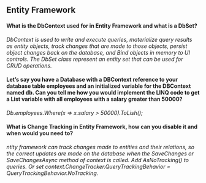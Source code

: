 ## Entity Framework

#### What is the DbContext used for in Entity Framework and what is a DbSet? 
_DbContext is used to write and execute queries, materialize query results as entity objects, track changes that are made to those objects, persist object changes back on the database, and Bind objects in memory to UI controls. The DbSet class represent an entity set that can be used for CRUD operations._

#### Let’s say you have a Database with a DBContext reference to your database table employees and an initialized variable for the DBContext named db. Can you tell me how you would implement the LINQ code to get a List variable with all employees with a salary greater than 50000?
_Db.employees.Where(x => x.salary > 50000).ToLish();_

#### What is Change Tracking in Entity Framework, how can you disable it and when would you need to?
_ntity framework can track changes made to entities and their relations, so the correct updates are made on the database when the SaveChanges or SaveChangesAsync method of context is called. Add AsNoTracking() to queries. Or set context.ChangeTracker.QueryTrackingBehavior = QueryTrackingBehavior.NoTracking._
